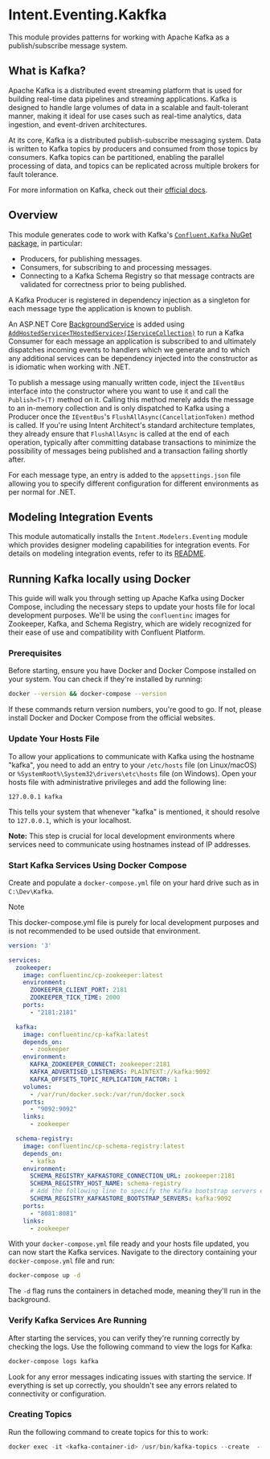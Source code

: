 ﻿# Intent.Eventing.Kakfka

This module provides patterns for working with Apache Kafka as a publish/subscribe message system.

## What is Kafka?

Apache Kafka is a distributed event streaming platform that is used for building real-time data pipelines and streaming applications. Kafka is designed to handle large volumes of data in a scalable and fault-tolerant manner, making it ideal for use cases such as real-time analytics, data ingestion, and event-driven architectures.

At its core, Kafka is a distributed publish-subscribe messaging system. Data is written to Kafka topics by producers and consumed from those topics by consumers. Kafka topics can be partitioned, enabling the parallel processing of data, and topics can be replicated across multiple brokers for fault tolerance.

For more information on Kafka, check out their [official docs](https://docs.confluent.io/kafka/).

## Overview

This module generates code to work with Kafka's [`Confluent.Kafka` NuGet package](https://www.nuget.org/packages/Confluent.Kafka), in particular:

- Producers, for publishing messages.
- Consumers, for subscribing to and processing messages.
- Connecting to a Kafka Schema Registry so that message contracts are validated for correctness prior to being published.

A Kafka Producer is registered in dependency injection as a singleton for each message type the application is known to publish.

An ASP.NET Core [BackgroundService](https://learn.microsoft.com/aspnet/core/fundamentals/host/hosted-services) is added using [`AddHostedService<THostedService>(IServiceCollection)`](https://learn.microsoft.com/dotnet/api/microsoft.extensions.dependencyinjection.servicecollectionhostedserviceextensions.addhostedservice) to run a Kafka Consumer for each message an application is subscribed to and ultimately dispatches incoming events to handlers which we generate and to which any additional services can be dependency injected into the constructor as is idiomatic when working with .NET.

To publish a message using manually written code, inject the `IEventBus` interface into the constructor where you want to use it and call the `Publish<T>(T)` method on it. Calling this method merely adds the message to an in-memory collection and is only dispatched to Kafka using a Producer once the `IEventBus`'s `FlushAllAsync(CancellationToken)` method is called. If you're using Intent Architect's standard architecture templates, they already ensure that `FlushAllAsync` is called at the end of each operation, typically after committing database transactions to minimize the possibility of messages being published and a transaction failing shortly after.

For each message type, an entry is added to the `appsettings.json` file allowing you to specify different configuration for different environments as per normal for .NET.

## Modeling Integration Events

This module automatically installs the `Intent.Modelers.Eventing` module which provides designer modeling capabilities for integration events. For details on modeling integration events, refer to its [README](https://github.com/IntentArchitect/Intent.Modules/blob/development/Modules/Intent.Modules.Modelers.Eventing/README.md).

## Running Kafka locally using Docker

This guide will walk you through setting up Apache Kafka using Docker Compose, including the necessary steps to update your hosts file for local development purposes. We'll be using the `confluentinc` images for Zookeeper, Kafka, and Schema Registry, which are widely recognized for their ease of use and compatibility with Confluent Platform.

### Prerequisites

Before starting, ensure you have Docker and Docker Compose installed on your system. You can check if they're installed by running:

```bash
docker --version && docker-compose --version
```

If these commands return version numbers, you're good to go. If not, please install Docker and Docker Compose from the official websites.

### Update Your Hosts File

To allow your applications to communicate with Kafka using the hostname "kafka", you need to add an entry to your `/etc/hosts` file (on Linux/macOS) or `%SystemRoot%\System32\drivers\etc\hosts` file (on Windows). Open your hosts file with administrative privileges and add the following line:

```plaintext
127.0.0.1 kafka
```

This tells your system that whenever "kafka" is mentioned, it should resolve to `127.0.0.1`, which is your localhost.

**Note:** This step is crucial for local development environments where services need to communicate using hostnames instead of IP addresses.

### Start Kafka Services Using Docker Compose

Create and populate a `docker-compose.yml` file on your hard drive such as in `C:\Dev\Kafka`.

> [!NOTE]
> 
> This docker-compose.yml file is purely for local development purposes and is not recommended to be used outside that environment.

```yml
version: '3'

services:
  zookeeper:
    image: confluentinc/cp-zookeeper:latest
    environment:
      ZOOKEEPER_CLIENT_PORT: 2181
      ZOOKEEPER_TICK_TIME: 2000
    ports:
      - "2181:2181"

  kafka:
    image: confluentinc/cp-kafka:latest
    depends_on:
      - zookeeper
    environment:
      KAFKA_ZOOKEEPER_CONNECT: zookeeper:2181
      KAFKA_ADVERTISED_LISTENERS: PLAINTEXT://kafka:9092
      KAFKA_OFFSETS_TOPIC_REPLICATION_FACTOR: 1
    volumes:
      - /var/run/docker.sock:/var/run/docker.sock
    ports:
      - "9092:9092"
    links:
      - zookeeper

  schema-registry:
    image: confluentinc/cp-schema-registry:latest
    depends_on:
      - kafka
    environment:
      SCHEMA_REGISTRY_KAFKASTORE_CONNECTION_URL: zookeeper:2181
      SCHEMA_REGISTRY_HOST_NAME: schema-registry
      # Add the following line to specify the Kafka bootstrap servers explicitly
      SCHEMA_REGISTRY_KAFKASTORE_BOOTSTRAP_SERVERS: kafka:9092
    ports:
      - "8081:8081"
    links:
      - zookeeper
```

With your `docker-compose.yml` file ready and your hosts file updated, you can now start the Kafka services. Navigate to the directory containing your `docker-compose.yml` file and run:

```bash
docker-compose up -d
```

The `-d` flag runs the containers in detached mode, meaning they'll run in the background.

### Verify Kafka Services Are Running

After starting the services, you can verify they're running correctly by checking the logs. Use the following command to view the logs for Kafka:

```bash
docker-compose logs kafka
```

Look for any error messages indicating issues with starting the service. If everything is set up correctly, you shouldn't see any errors related to connectivity or configuration.

### Creating Topics

Run the following command to create topics for this to work:

```powershell
docker exec -it <kafka-container-id> /usr/bin/kafka-topics --create  --replication-factor 1 --partitions 1 --topic <topic name> --bootstrap-server kafka:9092
```